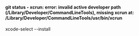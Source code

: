 #### git status - xcrun: error: invalid active developer path (/Library/Developer/CommandLineTools), missing xcrun at: /Library/Developer/CommandLineTools/usr/bin/xcrun
xcode-select --install

